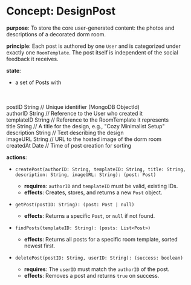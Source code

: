 # Concept: DesignPost

**purpose**: To store the core user-generated content: the photos and descriptions of a decorated dorm room.

**principle**: Each post is authored by one `User` and is categorized under exactly one `RoomTemplate`. The post itself is independent of the social feedback it receives.

**state**:
- a set of Posts with
<br>
<br>
    postID       String   // Unique identifier (MongoDB ObjectId)
    <br>
    authorID     String   // Reference to the User who created it
    <br>
    templateID   String   // Reference to the RoomTemplate it represents
    <br>
    title        String   // A title for the design, e.g., "Cozy Minimalist Setup"
    <br>
    description  String   // Text describing the design
    <br>
    imageURL     String   // URL to the hosted image of the dorm room
    <br>
    createdAt    Date     // Time of post creation for sorting

**actions**:
- `createPost(authorID: String, templateID: String, title: String, description: String, imageURL: String): (post: Post)`
    - **requires**: `authorID` and `templateID` must be valid, existing IDs.
    - **effects**: Creates, stores, and returns a new `Post` object.

- `getPost(postID: String): (post: Post | null)`
    - **effects**: Returns a specific `Post`, or `null` if not found.

- `findPosts(templateID: String): (posts: List<Post>)`
    - **effects**: Returns all posts for a specific room template, sorted newest first.

- `deletePost(postID: String, userID: String): (success: boolean)`
    - **requires**: The `userID` must match the `authorID` of the post.
    - **effects**: Removes a post and returns `true` on success.